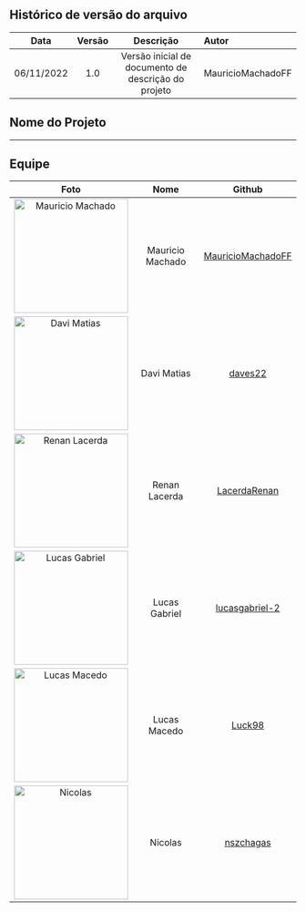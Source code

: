 ## Histórico de versão do arquivo

|    Data    | Versão |                      Descrição                      | Autor             |
| :--------: | :----: | :-------------------------------------------------: | :---------------- |
| 06/11/2022 |  1.0   | Versão inicial de documento de descrição do projeto | MauricioMachadoFF |

## Nome do Projeto

---

<!-- O que será nosso projeto, qual a proposta dele? -->

## Equipe

|                                          Foto                                           |       Nome       |                          Github                           |
| :-------------------------------------------------------------------------------------: | :--------------: | :-------------------------------------------------------: |
| <img src="https://github.com/MauricioMachadoFF.png" alt="Mauricio Machado" width="200"> | Mauricio Machado | [MauricioMachadoFF](https://github.com/MauricioMachadoFF) |
|        <img src="https://github.com/daves22.png" alt="Davi Matias" width="200">         |   Davi Matias    |           [daves22](https://github.com/daves22)           |
|     <img src="https://github.com/LacerdaRenan.png" alt="Renan Lacerda" width="200">     |  Renan Lacerda   |      [LacerdaRenan](https://github.com/LacerdaRenan)      |
|    <img src="https://github.com/lucasgabriel-2.png" alt="Lucas Gabriel" width="200">    |  Lucas Gabriel   |    [lucasgabriel-2](https://github.com/lucasgabirel-2)    |
|        <img src="https://github.com/Luck98.png" alt="Lucas Macedo" width="200">         |   Lucas Macedo   |            [Luck98](https://github.com/Luck98)            |
|         <img src="https://github.com/nszchagas.png" alt="Nicolas" width="200">          |     Nicolas      |         [nszchagas](https://github.com/nszchagas)         |
